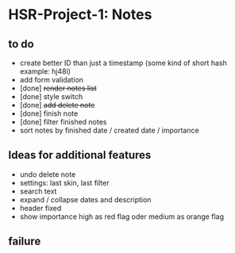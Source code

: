 # HSR-Project-1: Notes

## to do
- create better ID than just a timestamp (some kind of short hash example: hj48i)
- add form validation
- [done] ~~render notes list~~
- [done] style switch
- [done] ~~add delete note~~
- [done] finish note
- [done] filter finished notes
- sort notes by finished date / created date / importance

## Ideas for additional features
- undo delete note
- settings: last skin, last filter
- search text
- expand / collapse dates and description
- header fixed
- show importance high as red flag oder medium as orange flag

## failure
